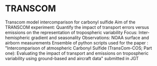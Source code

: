# TRANSCOM
Transcom model intercomparison for carbonyl sulfide
Aim of the TRANSCOM experiment: Quantify the impact of transport errors versus emissions on the representation of tropospheric variability
Focus: Inter-hemispheric gradient and seasonality 
Observations: NOAA surface and airborn measurements
Ensemble of python scripts used for the paper :  "Intercomparison of atmospheric Carbonyl Sulfide (TransCom-COS; Part one): Evaluating the impact of transport and emissions on tropospheric variability using ground-based and aircraft data" submitted in JGT
